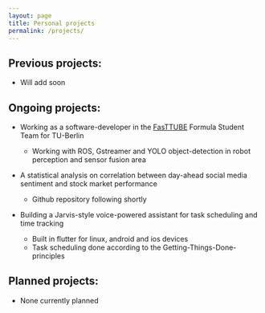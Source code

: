 ```yaml
---
layout: page
title: Personal projects
permalink: /projects/
---
```


## Previous projects:
- Will add soon

## Ongoing projects:
- Working as a software-developer in the [FasTTUBE](fasttube.de) Formula Student Team for TU-Berlin
    - Working with ROS, Gstreamer and YOLO object-detection in robot perception and sensor fusion area 

- A statistical analysis on correlation between day-ahead social media sentiment and stock market performance 
    - Github repository following shortly 

- Building a Jarvis-style voice-powered assistant for task scheduling and time tracking
    - Built in flutter for linux, android and ios devices
    - Task scheduling done according to the Getting-Things-Done-principles

## Planned projects: 
- None currently planned